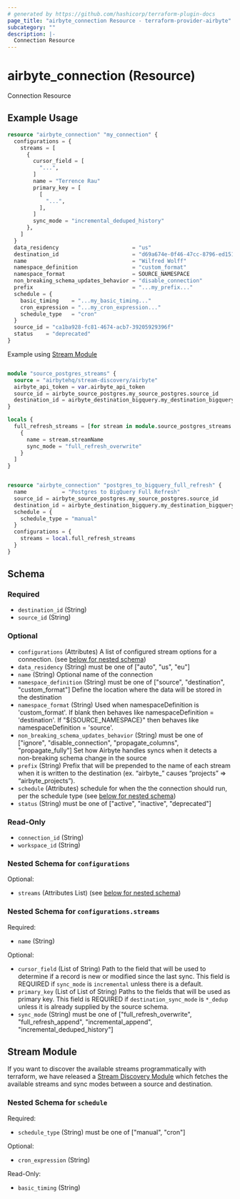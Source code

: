 ```yaml
---
# generated by https://github.com/hashicorp/terraform-plugin-docs
page_title: "airbyte_connection Resource - terraform-provider-airbyte"
subcategory: ""
description: |-
  Connection Resource
---
```


# airbyte_connection (Resource)

Connection Resource

## Example Usage

```terraform
resource "airbyte_connection" "my_connection" {
  configurations = {
    streams = [
      {
        cursor_field = [
          "...",
        ]
        name = "Terrence Rau"
        primary_key = [
          [
            "...",
          ],
        ]
        sync_mode = "incremental_deduped_history"
      },
    ]
  }
  data_residency                       = "us"
  destination_id                       = "d69a674e-0f46-47cc-8796-ed151a05dfc2"
  name                                 = "Wilfred Wolff"
  namespace_definition                 = "custom_format"
  namespace_format                     = SOURCE_NAMESPACE
  non_breaking_schema_updates_behavior = "disable_connection"
  prefix                               = "...my_prefix..."
  schedule = {
    basic_timing    = "...my_basic_timing..."
    cron_expression = "...my_cron_expression..."
    schedule_type   = "cron"
  }
  source_id = "ca1ba928-fc81-4674-acb7-39205929396f"
  status    = "deprecated"
}
```

Example using [Stream Module](#nestedatt--stream-module)

```terraform

module "source_postgres_streams" {
  source = "airbytehq/stream-discovery/airbyte"
  airbyte_api_token = var.airbyte_api_token
  source_id = airbyte_source_postgres.my_source_postgres.source_id
  destination_id = airbyte_destination_bigquery.my_destination_bigquery.destination_id
}

locals {
  full_refresh_streams = [for stream in module.source_postgres_streams.streams : 
    { 
      name = stream.streamName
      sync_mode = "full_refresh_overwrite"
    }
  ]
}


resource "airbyte_connection" "postgres_to_bigquery_full_refresh" {
  name           = "Postgres to BigQuery Full Refresh"
  source_id = airbyte_source_postgres.my_source_postgres.source_id
  destination_id = airbyte_destination_bigquery.my_destination_bigquery.destination_id
  schedule = {
    schedule_type = "manual"
  }
  configurations = {
    streams = local.full_refresh_streams
  }
}
```

<!-- schema generated by tfplugindocs -->
## Schema

### Required

- `destination_id` (String)
- `source_id` (String)

### Optional

- `configurations` (Attributes) A list of configured stream options for a connection. (see [below for nested schema](#nestedatt--configurations))
- `data_residency` (String) must be one of ["auto", "us", "eu"]
- `name` (String) Optional name of the connection
- `namespace_definition` (String) must be one of ["source", "destination", "custom_format"]
Define the location where the data will be stored in the destination
- `namespace_format` (String) Used when namespaceDefinition is 'custom_format'. If blank then behaves like namespaceDefinition = 'destination'. If "${SOURCE_NAMESPACE}" then behaves like namespaceDefinition = 'source'.
- `non_breaking_schema_updates_behavior` (String) must be one of ["ignore", "disable_connection", "propagate_columns", "propagate_fully"]
Set how Airbyte handles syncs when it detects a non-breaking schema change in the source
- `prefix` (String) Prefix that will be prepended to the name of each stream when it is written to the destination (ex. “airbyte_” causes “projects” => “airbyte_projects”).
- `schedule` (Attributes) schedule for when the the connection should run, per the schedule type (see [below for nested schema](#nestedatt--schedule))
- `status` (String) must be one of ["active", "inactive", "deprecated"]

### Read-Only

- `connection_id` (String)
- `workspace_id` (String)

<a id="nestedatt--configurations"></a>
### Nested Schema for `configurations`

Optional:

- `streams` (Attributes List) (see [below for nested schema](#nestedatt--configurations--streams))

<a id="nestedatt--configurations--streams"></a>
### Nested Schema for `configurations.streams`

Required:

- `name` (String)

Optional:

- `cursor_field` (List of String) Path to the field that will be used to determine if a record is new or modified since the last sync. This field is REQUIRED if `sync_mode` is `incremental` unless there is a default.
- `primary_key` (List of List of String) Paths to the fields that will be used as primary key. This field is REQUIRED if `destination_sync_mode` is `*_dedup` unless it is already supplied by the source schema.
- `sync_mode` (String) must be one of ["full_refresh_overwrite", "full_refresh_append", "incremental_append", "incremental_deduped_history"]

<a id="nestedatt--stream-module"></a>
## Stream Module
If you want to discover the available streams programmatically with terraform, we have released a [Stream Discovery Module](https://registry.terraform.io/modules/airbytehq/stream-discovery/airbyte/latest) which fetches the available streams and sync modes between a source and destination.


<a id="nestedatt--schedule"></a>
### Nested Schema for `schedule`

Required:

- `schedule_type` (String) must be one of ["manual", "cron"]

Optional:

- `cron_expression` (String)

Read-Only:

- `basic_timing` (String)


